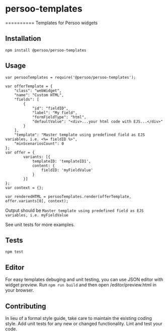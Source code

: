 # persoo-templates
==========
Templates for Persoo widgets



## Installation

  `npm install @persoo/persoo-templates`

## Usage

    var persooTemplates = require('@persoo/persoo-templates');
    
    var offerTemplate = {
        "class": "webWidget",
        "name": "Custom HTML",
        "fields": [
            {
                "id": "fieldID",
                "label": "My field",
                "formFieldType": "html",
                "defaultValue": "<div>...your html code with EJS...</div>"
            }
        ],
        "template": "Master template using predefined field as EJS variables, i.e. <%= fieldID %>",
        "minScenariosCount": 0
    };
    var offer = {
    		variants: [{
    			templateID: 'templateID1',
    			content: {
    			    fieldID: 'myFieldValue'
    			}
    		}]
    };
    var context = {};
        
    var renderedHTML = persooTemplates.render(offerTemplate, offer.variants[0], context);
  
  Output should be `Master template using predefined field as EJS variables, i.e. myFieldValue`
  
  See unit tests for more examples.


## Tests

  `npm test`

## Editor
  
  For easy templates debuging and unit testing, you can use JSON editor with widget preview.
  Run `npm run build` and then open /editor/preview.html in your browser.  

## Contributing

In lieu of a formal style guide, take care to maintain the existing coding style. Add unit tests for any new or changed functionality. Lint and test your code.
